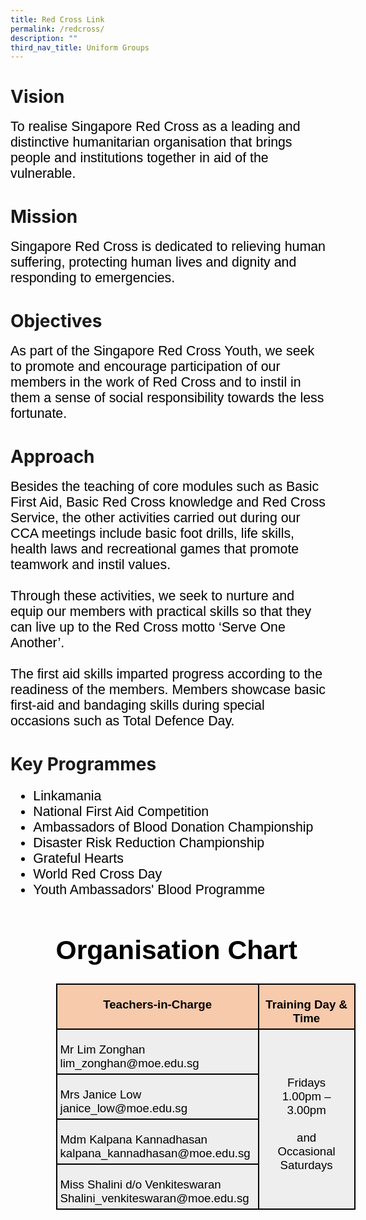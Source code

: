 ```yaml
---
title: Red Cross Link
permalink: /redcross/
description: ""
third_nav_title: Uniform Groups
---
```

# Vision
<span style="font-size:16.0pt;font-family:Arial;color:black">To realise Singapore Red Cross as a leading and distinctive humanitarian organisation that brings people and institutions together in aid of the vulnerable.
	
# Mission
<span style="font-size:16.0pt;font-family:Arial;color:black">Singapore Red Cross is dedicated to relieving human suffering, protecting human lives and dignity and responding to emergencies.

# Objectives
<span style="font-size:16.0pt;font-family:Arial;color:black">As part of the Singapore Red Cross Youth, we seek to promote and encourage participation of our members in the work of Red Cross and to instil in them a sense of social responsibility towards the less fortunate.

# Approach
<span style="font-size:16.0pt;font-family:Arial;color:black">Besides the teaching of core modules such as Basic First Aid, Basic Red Cross knowledge and Red Cross Service, the other activities carried out during our CCA meetings include basic foot drills, life skills, health laws and recreational games that promote teamwork and instil values.<br><br>
Through these activities, we seek to nurture and equip our members with practical skills so that they can live up to the Red Cross motto ‘Serve One Another’.<br><br>
The first aid skills imparted progress according to the readiness of the members. Members showcase basic first-aid and bandaging skills during special occasions such as Total Defence Day.

# Key Programmes
<span style="font-size:16.0pt;font-family:Arial;color:black">
<ul>
	<li>Linkamania
	</li><li>National First Aid Competition
	</li><li>Ambassadors of Blood Donation Championship
	</li><li>Disaster Risk Reduction Championship
	</li><li> Grateful Hearts
	</li><li>World Red Cross Day
	</li><li>Youth Ambassadors' Blood Programme
<ul>

# Organisation Chart

<table style="width:359.25pt;background:white;border-collapse:collapse;border:none;
 mso-border-alt:solid windowtext 1.5pt;mso-yfti-tbllook:1184;mso-border-insideh:
 1.5pt solid windowtext;mso-border-insidev:1.5pt solid windowtext" width="479" cellpadding="0" cellspacing="0" border="1" class="MsoNormalTable"><tbody><tr style="mso-yfti-irow:0;mso-yfti-firstrow:yes;height:9.5pt"><td style="width:235.8pt;border:solid windowtext 1.5pt;
  background:#F7CAAC;mso-background-themecolor:accent2;mso-background-themetint:
  102;padding:3.75pt 3.75pt 3.75pt 3.75pt;height:9.5pt" valign="top" width="314"><p style="margin-bottom:0in;text-align:center;
  line-height:normal" align="center" class="MsoNormal"><b><span style="font-size:14.0pt;font-family:&quot;Arial&quot;,sans-serif;
  mso-fareast-font-family:&quot;Times New Roman&quot;;color:black">Teachers-in-Charge</span></b></p></td><td style="width:123.45pt;border:solid windowtext 1.5pt;
  border-left:none;mso-border-left-alt:solid windowtext 1.5pt;background:#F7CAAC;
  mso-background-themecolor:accent2;mso-background-themetint:102;padding:3.75pt 3.75pt 3.75pt 3.75pt;
  height:9.5pt" valign="top" width="165"><p style="margin-bottom:0in;text-align:center;
  line-height:normal" align="center" class="MsoNormal"><b><span style="font-size:14.0pt;font-family:&quot;Arial&quot;,sans-serif;
  mso-fareast-font-family:&quot;Times New Roman&quot;;color:black">Training Day &amp; Time</span></b></p></td></tr><tr style="mso-yfti-irow:1;height:19.2pt"><td style="width:235.8pt;border:solid windowtext 1.5pt;border-top:
  none;mso-border-top-alt:solid windowtext 1.5pt;background:#EEEEEE;padding:
  3.75pt 3.75pt 3.75pt 3.75pt;height:19.2pt" width="314"><p style="margin-bottom:0in;line-height:normal" class="MsoNormal"><span style="font-size:14.0pt;font-family:&quot;Arial&quot;,sans-serif;mso-fareast-font-family:
  &quot;Times New Roman&quot;;color:black">Mr Lim Zonghan<br>lim_zonghan@moe.edu.sg</span></p></td><td style="width:123.45pt;border-top:none;border-left:
  none;border-bottom:solid windowtext 1.5pt;border-right:solid windowtext 1.5pt;
  mso-border-top-alt:solid windowtext 1.5pt;mso-border-left-alt:solid windowtext 1.5pt;
  background:#EEEEEE;padding:3.75pt 3.75pt 3.75pt 3.75pt;height:19.2pt" rowspan="4" width="165"><p style="margin-bottom:0in;text-align:center;
  line-height:normal" align="center" class="MsoNormal"><span style="font-size:14.0pt;font-family:&quot;Arial&quot;,sans-serif;
  mso-fareast-font-family:&quot;Times New Roman&quot;;color:black">Fridays<br>1.00pm – 3.00pm<br><br>and<br>Occasional Saturdays</span></p></td></tr><tr style="mso-yfti-irow:2;height:19.2pt"><td style="width:235.8pt;border:solid windowtext 1.5pt;border-top:
  none;mso-border-top-alt:solid windowtext 1.5pt;background:#EEEEEE;padding:
  3.75pt 3.75pt 3.75pt 3.75pt;height:19.2pt" width="314"><p style="margin-bottom:0in;line-height:normal" class="MsoNormal"><span style="font-size:14.0pt;font-family:&quot;Arial&quot;,sans-serif;mso-fareast-font-family:
  &quot;Times New Roman&quot;;color:black">Mrs Janice Low<br>janice_low@moe.edu.sg</span></p></td></tr><tr style="mso-yfti-irow:3;height:19.2pt"><td style="width:235.8pt;border:solid windowtext 1.5pt;border-top:
  none;mso-border-top-alt:solid windowtext 1.5pt;background:#EEEEEE;padding:
  3.75pt 3.75pt 3.75pt 3.75pt;height:19.2pt" width="314"><p style="margin-bottom:0in;line-height:normal" class="MsoNormal"><span style="font-size:14.0pt;font-family:&quot;Arial&quot;,sans-serif;mso-fareast-font-family:
  &quot;Times New Roman&quot;;color:black">Mdm Kalpana Kannadhasan<br>kalpana_kannadhasan@moe.edu.sg</span></p></td></tr><tr style="mso-yfti-irow:4;mso-yfti-lastrow:yes;height:19.2pt"><td style="width:235.8pt;border:solid windowtext 1.5pt;border-top:
  none;mso-border-top-alt:solid windowtext 1.5pt;background:#EEEEEE;padding:
  3.75pt 3.75pt 3.75pt 3.75pt;height:19.2pt" width="314"><p style="margin-bottom:0in;line-height:normal" class="MsoNormal"><span style="font-size:14.0pt;font-family:&quot;Arial&quot;,sans-serif;mso-fareast-font-family:
  &quot;Times New Roman&quot;;color:black">Miss Shalini d/o Venkiteswaran<br>Shalini_venkiteswaran@moe.edu.sg</span></p></td></tr></tbody></table></ul></li></ul></span></span></span></span></span>